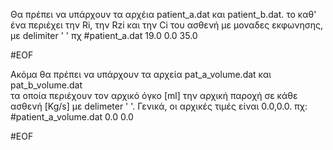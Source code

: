 Θα πρέπει να υπάρχουν τα αρχέια patient_a.dat και patient_b.dat.
το καθ' ένα περιέχει την Ri, την Rzi και την Ci του ασθενή με μοναδες εκφωνησης, με delimiter ' ' πχ
#patient_a.dat
19.0  0.0  35.0

#EOF

Ακόμα θα πρέπει να υπάρχουν τα αρχεία pat_a_volume.dat και pat_b_volume.dat  
τα οποία περιέχουν τον αρχικό όγκο [ml] την αρχική παροχή σε κάθε ασθενή [Kg/s]
με delimeter ' '. 
Γενικά, οι αρχικές τιμές είναι 0.0,0.0. πχ:
#patient_a_volume.dat
0.0  0.0

#EOF
